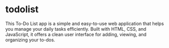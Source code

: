 # todolist
This To-Do List app is a simple and easy-to-use web application that helps you manage your daily tasks efficiently. Built with HTML, CSS, and JavaScript, it offers a clean user interface for adding, viewing, and organizing your to-dos.
